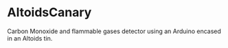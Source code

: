 # AltoidsCanary
Carbon Monoxide and flammable gases detector using an Arduino encased in an Altoids tin.

